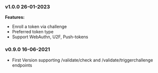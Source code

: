 ### v1.0.0 26-01-2023
**Features:**
* Enroll a token via challenge
* Preferred token type
* Support WebAuthn, U2F, Push-tokens

### v0.9.0 16-06-2021
* First Version supporting /validate/check and /validate/triggerchallenge endpoints
